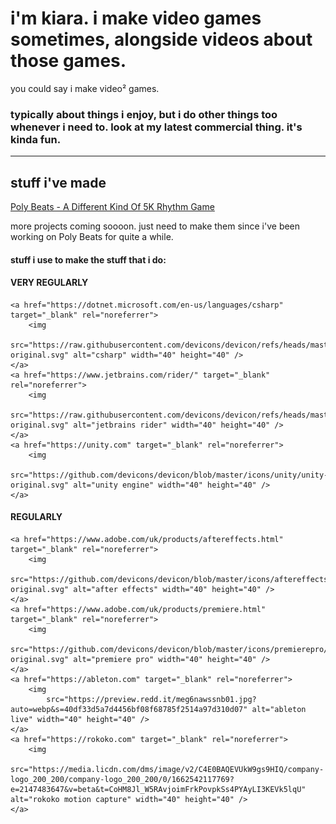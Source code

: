 # i'm kiara. i make video games sometimes, alongside videos about those games.
you could say i make video² games.
### typically about things i enjoy, but i do other things too whenever i need to. look at my latest commercial thing. it's kinda fun.

***
## stuff i've made
[Poly Beats - A Different Kind Of 5K Rhythm Game](https://store.steampowered.com/app/2734590/Poly_Beats/)

more projects coming soooon. just need to make them since i've been working on Poly Beats for quite a while.

#### stuff i use to make the stuff that i do:
#### VERY REGULARLY

	<a href="https://dotnet.microsoft.com/en-us/languages/csharp" target="_blank" rel="noreferrer">
		<img
            src="https://raw.githubusercontent.com/devicons/devicon/refs/heads/master/icons/csharp/csharp-original.svg" alt="csharp" width="40" height="40" />
	</a>
    <a href="https://www.jetbrains.com/rider/" target="_blank" rel="noreferrer">
		<img
            src="https://raw.githubusercontent.com/devicons/devicon/refs/heads/master/icons/rider/rider-original.svg" alt="jetbrains rider" width="40" height="40" />
	</a>
    <a href="https://unity.com" target="_blank" rel="noreferrer">
		<img
            src="https://github.com/devicons/devicon/blob/master/icons/unity/unity-original.svg" alt="unity engine" width="40" height="40" />
	</a>

#### REGULARLY
	<a href="https://www.adobe.com/uk/products/aftereffects.html" target="_blank" rel="noreferrer">
		<img
            src="https://github.com/devicons/devicon/blob/master/icons/aftereffects/aftereffects-original.svg" alt="after effects" width="40" height="40" />
	</a>
    <a href="https://www.adobe.com/uk/products/premiere.html" target="_blank" rel="noreferrer">
		<img
            src="https://github.com/devicons/devicon/blob/master/icons/premierepro/premierepro-original.svg" alt="premiere pro" width="40" height="40" />
	</a>
    <a href="https://ableton.com" target="_blank" rel="noreferrer">
		<img
            src="https://preview.redd.it/meg6nawssnb01.jpg?auto=webp&s=40df33d5a7d4456bf08f68785f2514a97d310d07" alt="ableton live" width="40" height="40" />
	</a>
    <a href="https://rokoko.com" target="_blank" rel="noreferrer">
		<img
            src="https://media.licdn.com/dms/image/v2/C4E0BAQEVUkW9gs9HIQ/company-logo_200_200/company-logo_200_200/0/1662542117769?e=2147483647&v=beta&t=CoHM8Jl_W5RAvjoimFrkPovpkSs4PYAyLI3KEVk5lqU" alt="rokoko motion capture" width="40" height="40" />
	</a>
